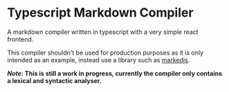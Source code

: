 # Typescript Markdown Compiler

A markdown compiler written in typescript with a very simple react frontend.

This compiler shouldn't be used for production purposes as it is only intended as an example, instead use a library such as [markedjs](https://github.com/markedjs/marked).

***Note*: This is still a work in progress, currently the compiler only contains a lexical and syntactic analyser.** 
